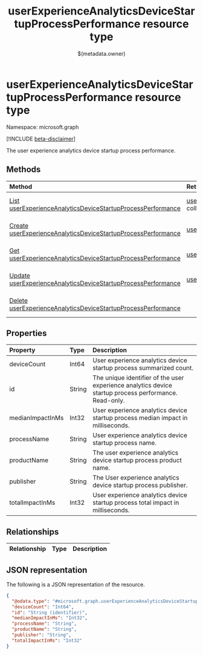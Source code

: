 ﻿---
title: "userExperienceAnalyticsDeviceStartupProcessPerformance resource type"
description: "The user experience analytics device startup process performance."
localization_priority: Normal
author: "$(metadata.owner)"
ms.prod: "microsoft-identity-platform"
doc_type: "resourcePageType"
---

# userExperienceAnalyticsDeviceStartupProcessPerformance resource type

Namespace: microsoft.graph

[!INCLUDE [beta-disclaimer](../../includes/beta-disclaimer.md)]

The user experience analytics device startup process performance.

## Methods

| Method                                                                                                                                          | Return Type                                                                                                                           | Description                                                                                           |
| :---------------------------------------------------------------------------------------------------------------------------------------------- | :------------------------------------------------------------------------------------------------------------------------------------ | :---------------------------------------------------------------------------------------------------- |
| [List userExperienceAnalyticsDeviceStartupProcessPerformance](../api/intune-userexperienceanalyticsdevicestartupprocessperformance-list.md)     | [userExperienceAnalyticsDeviceStartupProcessPerformance](intune-userExperienceAnalyticsDeviceStartupProcessPerformance.md) collection | List properties and relationships of a userExperienceAnalyticsDeviceStartupProcessPerformance object. |
| [Create userExperienceAnalyticsDeviceStartupProcessPerformance](../api/intune-userexperienceanalyticsdevicestartupprocessperformance-create.md) | [userExperienceAnalyticsDeviceStartupProcessPerformance](intune-userExperienceAnalyticsDeviceStartupProcessPerformance.md)            | Create a new userExperienceAnalyticsDeviceStartupProcessPerformance object.                           |
| [Get userExperienceAnalyticsDeviceStartupProcessPerformance](../api/intune-userexperienceanalyticsdevicestartupprocessperformance-get.md)       | [userExperienceAnalyticsDeviceStartupProcessPerformance](intune-userExperienceAnalyticsDeviceStartupProcessPerformance.md)            | Read properties and relationships of a userExperienceAnalyticsDeviceStartupProcessPerformance object. |
| [Update userExperienceAnalyticsDeviceStartupProcessPerformance](../api/intune-userexperienceanalyticsdevicestartupprocessperformance-update.md) | [userExperienceAnalyticsDeviceStartupProcessPerformance](intune-userExperienceAnalyticsDeviceStartupProcessPerformance.md)            | Update the properties of a userExperienceAnalyticsDeviceStartupProcessPerformance object.             |
| [Delete userExperienceAnalyticsDeviceStartupProcessPerformance](../api/intune-userexperienceanalyticsdevicestartupprocessperformance-delete.md) |                                                                                                                                       | Delete a userExperienceAnalyticsDeviceStartupProcessPerformance object.                               |

## Properties

| Property         | Type   | Description                                                                                           |
| :--------------- | :----- | :---------------------------------------------------------------------------------------------------- |
| deviceCount      | Int64  | User experience analytics device startup process summarized count.                                    |
| id               | String | The unique identifier of the user experience analytics device startup process performance. Read-only. |
| medianImpactInMs | Int32  | User experience analytics device startup process median impact in milliseconds.                       |
| processName      | String | User experience analytics device startup process name.                                                |
| productName      | String | The user experience analytics device startup process product name.                                    |
| publisher        | String | The User experience analytics device startup process publisher.                                       |
| totalImpactInMs  | Int32  | User experience analytics device startup process total impact in milliseconds.                        |

## Relationships

| Relationship | Type | Description |
| :----------- | :--- | :---------- |

## JSON representation

The following is a JSON representation of the resource.

<!-- {
  "blockType": "resource",
  "keyProperty": "id",
  "@odata.type": "microsoft.graph.userExperienceAnalyticsDeviceStartupProcessPerformance",
  "baseType": "microsoft.graph.entity",
  "openType": False
}
-->

```json
{
  "@odata.type": "#microsoft.graph.userExperienceAnalyticsDeviceStartupProcessPerformance",
  "deviceCount": "Int64",
  "id": "String (identifier)",
  "medianImpactInMs": "Int32",
  "processName": "String",
  "productName": "String",
  "publisher": "String",
  "totalImpactInMs": "Int32"
}
```